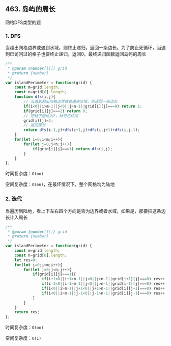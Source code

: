 ## 463. 岛屿的周长

网格DFS类型的题

### 1. DFS

当超出网格边界或遇到水域，则终止递归，返回一条边长。为了防止死循环，当遇到已访问过的格子也要终止递归，返回0。最终递归函数返回岛屿的周长

```javascript
/**
 * @param {number[][]} grid
 * @return {number}
 */
var islandPerimeter = function(grid) {
    const m=grid.length;
    const n=grid[0].length;
    function dfs(i,j){
        // 当遇到超出网格边界或者遇到水域，则返回一条边长
        if(i<0||i>m-1||j<0||j>n-1||grid[i][j]===0) return 1;
        if(grid[i][j]===2) return 0;
        // 把格子值设为2，标记已访问
        grid[i][j]=2;
        // 返回周长
        return dfs(i-1,j)+dfs(i+1,j)+dfs(i,j+1)+dfs(i,j-1);
    }
    for(let i=0;i<m;i++){
        for(let j=0;j<n;j++){
            if(grid[i][j]===1) return dfs(i,j);
        }
    }
};
```

时间复杂度：`O(mn)`

空间复杂度：`O(mn)`，在最坏情况下，整个网格均为陆地

### 2. 迭代

当遍历到陆地，看上下左右四个方向是否为边界或者水域，如果是，那要把这条边长计入周长

```javascript
/**
 * @param {number[][]} grid
 * @return {number}
 */
var islandPerimeter = function(grid) {
    const m=grid.length;
    const n=grid[0].length;
    let res=0;
    for(let i=0;i<m;i++){
        for(let j=0;j<n;j++){
            if(grid[i][j]===1){
                if(i+1<0||i+1>m-1||j<0||j>n-1||grid[i+1][j]===0) res++;
                if(i-1<0||i-1>m-1||j<0||j>n-1||grid[i-1][j]===0) res++;
                if(i<0||i>m-1||j+1<0||j+1>n-1||grid[i][j+1]===0) res++;
                if(i<0||i>m-1||j-1<0||j-1>n-1||grid[i][j-1]===0) res++;
            }
        }
    }
    return res;
};
```

时间复杂度：`O(mn)`

空间复杂度：`O(1)`